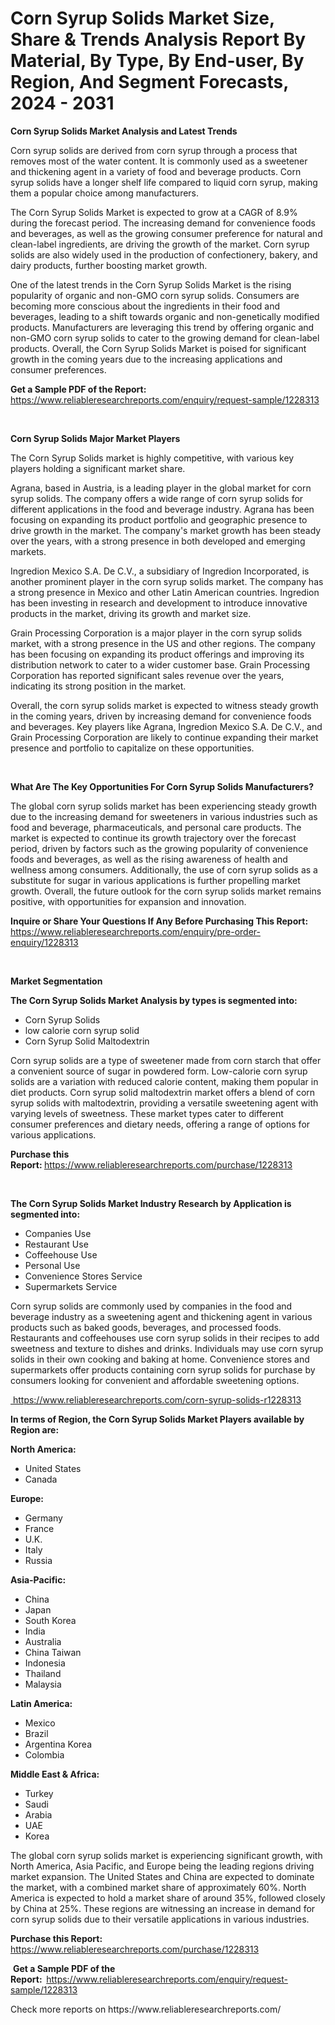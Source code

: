 <p><h1>Corn Syrup Solids Market Size, Share & Trends Analysis Report By Material, By Type, By End-user, By Region, And Segment Forecasts, 2024 - 2031</h1></p><p><strong>Corn Syrup Solids Market Analysis and Latest Trends</strong></p>
<p><p>Corn syrup solids are derived from corn syrup through a process that removes most of the water content. It is commonly used as a sweetener and thickening agent in a variety of food and beverage products. Corn syrup solids have a longer shelf life compared to liquid corn syrup, making them a popular choice among manufacturers.</p><p>The Corn Syrup Solids Market is expected to grow at a CAGR of 8.9% during the forecast period. The increasing demand for convenience foods and beverages, as well as the growing consumer preference for natural and clean-label ingredients, are driving the growth of the market. Corn syrup solids are also widely used in the production of confectionery, bakery, and dairy products, further boosting market growth.</p><p>One of the latest trends in the Corn Syrup Solids Market is the rising popularity of organic and non-GMO corn syrup solids. Consumers are becoming more conscious about the ingredients in their food and beverages, leading to a shift towards organic and non-genetically modified products. Manufacturers are leveraging this trend by offering organic and non-GMO corn syrup solids to cater to the growing demand for clean-label products. Overall, the Corn Syrup Solids Market is poised for significant growth in the coming years due to the increasing applications and consumer preferences.</p></p>
<p><strong>Get a Sample PDF of the Report:&nbsp;</strong> <a href="https://www.reliableresearchreports.com/enquiry/request-sample/1228313">https://www.reliableresearchreports.com/enquiry/request-sample/1228313</a></p>
<p>&nbsp;</p>
<p><strong>Corn Syrup Solids Major Market Players</strong></p>
<p><p>The Corn Syrup Solids market is highly competitive, with various key players holding a significant market share. </p><p>Agrana, based in Austria, is a leading player in the global market for corn syrup solids. The company offers a wide range of corn syrup solids for different applications in the food and beverage industry. Agrana has been focusing on expanding its product portfolio and geographic presence to drive growth in the market. The company's market growth has been steady over the years, with a strong presence in both developed and emerging markets.</p><p>Ingredion Mexico S.A. De C.V., a subsidiary of Ingredion Incorporated, is another prominent player in the corn syrup solids market. The company has a strong presence in Mexico and other Latin American countries. Ingredion has been investing in research and development to introduce innovative products in the market, driving its growth and market size.</p><p>Grain Processing Corporation is a major player in the corn syrup solids market, with a strong presence in the US and other regions. The company has been focusing on expanding its product offerings and improving its distribution network to cater to a wider customer base. Grain Processing Corporation has reported significant sales revenue over the years, indicating its strong position in the market.</p><p>Overall, the corn syrup solids market is expected to witness steady growth in the coming years, driven by increasing demand for convenience foods and beverages. Key players like Agrana, Ingredion Mexico S.A. De C.V., and Grain Processing Corporation are likely to continue expanding their market presence and portfolio to capitalize on these opportunities.</p></p>
<p>&nbsp;</p>
<p><strong>What Are The Key Opportunities For Corn Syrup Solids Manufacturers?</strong></p>
<p><p>The global corn syrup solids market has been experiencing steady growth due to the increasing demand for sweeteners in various industries such as food and beverage, pharmaceuticals, and personal care products. The market is expected to continue its growth trajectory over the forecast period, driven by factors such as the growing popularity of convenience foods and beverages, as well as the rising awareness of health and wellness among consumers. Additionally, the use of corn syrup solids as a substitute for sugar in various applications is further propelling market growth. Overall, the future outlook for the corn syrup solids market remains positive, with opportunities for expansion and innovation.</p></p>
<p><strong>Inquire or Share Your Questions If Any Before Purchasing This Report:</strong> <a href="https://www.reliableresearchreports.com/enquiry/pre-order-enquiry/1228313">https://www.reliableresearchreports.com/enquiry/pre-order-enquiry/1228313</a></p>
<p>&nbsp;</p>
<p><strong>Market Segmentation</strong></p>
<p><strong>The Corn Syrup Solids Market Analysis by types is segmented into:</strong></p>
<p><ul><li>Corn Syrup Solids</li><li>low calorie corn syrup solid</li><li>Corn Syrup Solid Maltodextrin</li></ul></p>
<p><p>Corn syrup solids are a type of sweetener made from corn starch that offer a convenient source of sugar in powdered form. Low-calorie corn syrup solids are a variation with reduced calorie content, making them popular in diet products. Corn syrup solid maltodextrin market offers a blend of corn syrup solids with maltodextrin, providing a versatile sweetening agent with varying levels of sweetness. These market types cater to different consumer preferences and dietary needs, offering a range of options for various applications.</p></p>
<p><strong>Purchase this Report:&nbsp;</strong><a href="https://www.reliableresearchreports.com/purchase/1228313">https://www.reliableresearchreports.com/purchase/1228313</a></p>
<p>&nbsp;</p>
<p><strong>The Corn Syrup Solids Market Industry Research by Application is segmented into:</strong></p>
<p><ul><li>Companies Use</li><li>Restaurant Use</li><li>Coffeehouse Use</li><li>Personal Use</li><li>Convenience Stores Service</li><li>Supermarkets Service</li></ul></p>
<p><p>Corn syrup solids are commonly used by companies in the food and beverage industry as a sweetening agent and thickening agent in various products such as baked goods, beverages, and processed foods. Restaurants and coffeehouses use corn syrup solids in their recipes to add sweetness and texture to dishes and drinks. Individuals may use corn syrup solids in their own cooking and baking at home. Convenience stores and supermarkets offer products containing corn syrup solids for purchase by consumers looking for convenient and affordable sweetening options.</p></p>
<p><a href="https://www.reliableresearchreports.com/corn-syrup-solids-r1228313">&nbsp;https://www.reliableresearchreports.com/corn-syrup-solids-r1228313</a></p>
<p><strong>In terms of Region, the Corn Syrup Solids Market Players available by Region are:</strong></p>
<p>
    <p> <strong> North America: </strong>
        <ul>
            <li>United States</li>
            <li>Canada</li>
        </ul>
        </p> 
    <p> <strong> Europe: </strong>
        <ul>
            <li>Germany</li>
            <li>France</li>
            <li>U.K.</li>
            <li>Italy</li>
            <li>Russia</li>
        </ul>
        </p> 
    <p> <strong> Asia-Pacific: </strong>
        <ul>
            <li>China</li>
            <li>Japan</li>
            <li>South Korea</li>
            <li>India</li>
            <li>Australia</li>
            <li>China Taiwan</li>
            <li>Indonesia</li>
            <li>Thailand</li>
            <li>Malaysia</li>
        </ul>
        </p> 
    <p> <strong> Latin America: </strong>
        <ul>
            <li>Mexico</li>
            <li>Brazil</li>
            <li>Argentina Korea</li>
            <li>Colombia</li>
        </ul>
        </p> 
    <p> <strong> Middle East & Africa: </strong>
        <ul>
            <li>Turkey</li>
            <li>Saudi</li>
            <li>Arabia</li>
            <li>UAE</li>
            <li>Korea</li>
        </ul>
    </p>
    </p>
<p><p>The global corn syrup solids market is experiencing significant growth, with North America, Asia Pacific, and Europe being the leading regions driving market expansion. The United States and China are expected to dominate the market, with a combined market share of approximately 60%. North America is expected to hold a market share of around 35%, followed closely by China at 25%. These regions are witnessing an increase in demand for corn syrup solids due to their versatile applications in various industries.</p></p>
<p><strong>Purchase this Report: </strong><a href="https://www.reliableresearchreports.com/purchase/1228313">https://www.reliableresearchreports.com/purchase/1228313</a></p>
<p>&nbsp;<strong>Get a Sample PDF of the Report:&nbsp;&nbsp;</strong><a href="https://www.reliableresearchreports.com/enquiry/request-sample/1228313">https://www.reliableresearchreports.com/enquiry/request-sample/1228313</a></p>
<p><strong></strong></p>
<p>Check more reports on https://www.reliableresearchreports.com/</p>